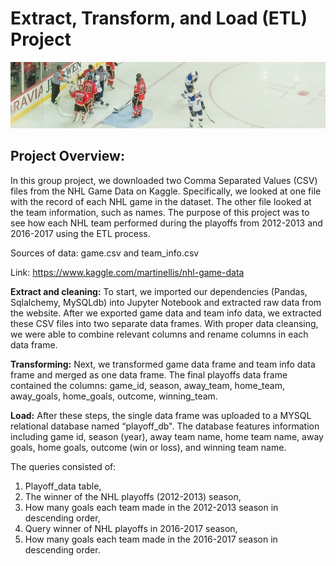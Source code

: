 # Extract, Transform, and Load (ETL) Project

![NHL](NHL.jpg)


## Project Overview:

In this group project, we downloaded two Comma Separated Values (CSV) files from the NHL Game Data on Kaggle. Specifically, we looked at one file with the record of each NHL game in the dataset. The other file looked at the team information, such as names. The purpose of this project was to see how each NHL team performed during the playoffs from 2012-2013 and 2016-2017 using the ETL process. 

Sources of data: game.csv and team_info.csv

Link: https://www.kaggle.com/martinellis/nhl-game-data

**Extract and cleaning:**
To start, we imported our dependencies (Pandas, Sqlalchemy, MySQLdb) into Jupyter Notebook and extracted raw data from the website. After we exported game data and team info data, we extracted these CSV files into two separate data frames. With proper data cleansing, we were able to combine relevant columns and rename columns in each data frame. 

**Transforming:**
Next, we transformed game data frame and team info data frame and merged as one data frame. The final playoffs data frame contained the columns: 
game_id, season, away_team, home_team, away_goals, home_goals, outcome, winning_team.

**Load:** 
After these steps, the single data frame was uploaded to a MYSQL relational database named “playoff_db". The database features information including game id, season (year), away team name, home team name, away goals, home goals, outcome (win or loss), and winning team name. 

The queries consisted of:
1) Playoff_data table, 
2) The winner of the NHL playoffs (2012-2013) season, 
3)  How many goals each team made in the 2012-2013 season in descending order,
4) Query winner of NHL playoffs in 2016-2017 season,
5) How many goals each team made in the 2016-2017 season in descending order. 

